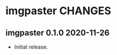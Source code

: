 imgpaster CHANGES
=================

imgpaster 0.1.0 2020-11-26
--------------------------

- Initial release.
